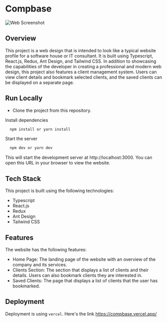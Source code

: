 
# Compbase



![Web Screenshot](https://user-images.githubusercontent.com/119382082/226358419-ba368d10-d952-4251-8d1c-8b03225a25c5.png)

## Overview

This project is a web design that is intended to look like a typical website profile for a software house or IT consultant. It is built using Typescript, React.js, Redux, Ant Design, and Tailwind CSS. In addition to showcasing the capabilities of the developer in creating a professional and modern web design, this project also features a client management system. Users can view client details and bookmark selected clients, and the saved clients can be displayed on a separate page.

    
## Run Locally

- Clone the project from this repository.


Install dependencies

```bash
  npm install or yarn install
```

Start the server

```bash
  npm dev or yarn dev
```

This will start the development server at http://localhost:3000. You can open this URL in your browser to view the website.

## Tech Stack

This project is built using the following technologies:

- Typescript
- React.js
- Redux
- Ant Design
- Tailwind CSS


## Features

The website has the following features:
- Home Page: The landing page of the website with an overview of the company and its services.
- Clients Section: The section that displays a list of clients and their details. Users can also bookmark clients they are interested in.
- Saved Clients: The page that displays a list of clients that the user has bookmarked.


## Deployment

Deployment is using `vercel`. Here's the link https://compbase.vercel.app/

